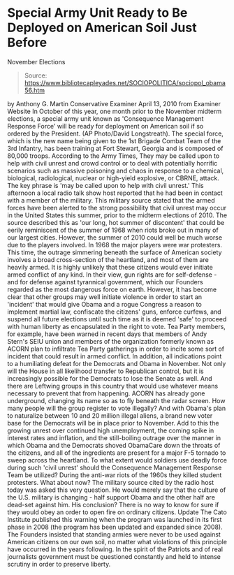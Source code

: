 # Special Army Unit Ready to Be Deployed on American Soil Just Before 
November Elections

> Source: https://www.bibliotecapleyades.net/SOCIOPOLITICA/sociopol_obama56.htm

by
Anthony G. Martin
Conservative Examiner
April 13, 2010
from
Examiner Website
In October of this year, one month prior to the
November midterm elections, a special army unit known as 'Consequence
Management Response Force' will be ready for deployment on
American soil if so ordered by the President.
(AP Photo/David Longstreath).
The
special force, which is the new name being
given to the 1st Brigade Combat Team of the 3rd Infantry, has been
training at Fort Stewart, Georgia and is composed of
80,000 troops.
According to the
Army Times,
They may be called upon to help with civil
unrest and crowd control or to deal with potentially horrific scenarios
such as massive poisoning and chaos in response to a chemical,
biological, radiological, nuclear or high-yield explosive, or
CBRNE,
attack.
The key phrase is 'may be called upon to help
with civil unrest.'
This afternoon a local radio talk show host reported that he had been in
contact with a member of the military. This military source stated that the
armed forces have been alerted to the strong possibility that civil unrest
may occur in the United States this summer, prior to the midterm elections
of 2010.
The source described this as 'our long, hot summer of discontent' that could
be eerily reminiscent of the summer of 1968 when riots broke out in many of
our largest cities.
However, the summer of 2010 could well be much worse due to the players
involved. In 1968 the major players were war protesters. This time, the
outrage simmering beneath the surface of American society involves a broad
cross-section of the heartland, and most of them are heavily armed.
It is highly unlikely that these citizens would ever initiate armed conflict
of any kind. In their view, gun rights are for self-defense - and for defense
against tyrannical government, which our Founders regarded as the most
dangerous force on earth.
However, it has become clear that other groups may well initiate violence in
order to start an 'incident' that would give Obama and a rogue Congress a
reason to implement
martial law, confiscate the citizens' guns, enforce
curfews, and suspend all future elections until such time as it is deemed
'safe' to proceed with human liberty as encapsulated in the right to vote.
Tea Party members, for example, have been warned in recent days that members
of Andy Stern's SEIU union and members of the organization formerly known as
ACORN plan to
infiltrate Tea Party gatherings in order to incite
some sort of incident that could result in armed conflict.
In addition, all indications point to a humiliating defeat for the Democrats
and Obama in November. Not only will the House in all likelihood transfer to
Republican control, but it is increasingly possible for the Democrats to
lose the Senate as well.
And there are Leftwing groups in this country that would use whatever means
necessary to prevent that from happening.
ACORN has already gone underground, changing its name so as to fly beneath
the radar screen. How many people will the group register to vote illegally?
And with Obama's plan to naturalize between 10 and 20 million illegal
aliens, a brand new voter base for the Democrats will be in place prior to
November.
Add to this the growing unrest over continued high unemployment, the coming
spike in interest rates and inflation, and the still-boiling outrage over
the manner in which
Obama and the Democrats shoved ObamaCare down the
throats of the citizens, and all of the ingredients are present for a major
F-5 tornado to sweep across the heartland.
To what extent would soldiers use deadly force during such 'civil unrest'
should the Consequence Management Response Team be utilized? During the
anti-war riots of the 1960s they killed student protesters. What about now?
The military source cited by the radio host today was asked this very
question. He would merely say that the culture of the U.S. military is
changing - half support Obama and the other half are dead-set against him.
His conclusion?
There is no way to know for sure if they would
obey an order to open fire on ordinary citizens.
Update
The Cato Institute published this warning
when the program was launched in its first phase in 2008 (the program has
been updated and expanded since 2008).
The Founders insisted that standing armies were
never to be used against American citizens on our own soil, no matter what
violations of this principle have occurred in the years following.
In the
spirit of the Patriots and of real journalists government must be questioned
constantly and held to intense scrutiny in order to preserve liberty.
